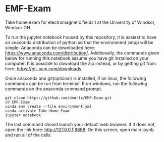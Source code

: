 # EMF-Exam
Take home exam for electromagnetic fields I at the University of Windsor, Windsor ON.

To run the jupyter notebook housed by this repository, it is easiest to have
an anaconda distribution of python so that the environment setup will be simple.
Anaconda can be downloaded here: https://www.anaconda.com/distribution/.  Additionally,
the commands given below for running this notebook assume you have git installed on your
computer.  It is possible to download the zip instead, or by getting git from here:
https://git-scm.com/downloads.

Once anaconda and git(optional) is installed,
if on linux, the following commands can be run from terminal.
If on windows, run the following commands on the anaconda command prompt.

```commandline
git clone https://github.com/dmorle/EMF-Exam.git
cd EMF-Exam
conda env create --file environment.yml
conda activate Take-Home-Exam
jupyter notebook
```

The last command should launch your default web browser.  If it does not, open the link
here: http://127.0.0.1:8888.  On this screen, open main.ipynb and run all of the cells.